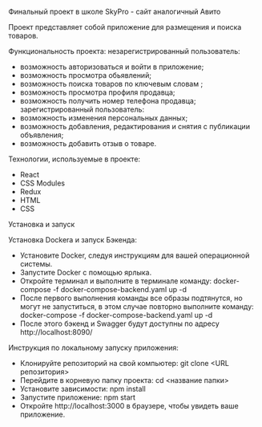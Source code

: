 Финальный проект в школе SkyPro - сайт аналогичный Авито

Проект представляет собой приложение для размещения и поиска товаров.

Функциональность проекта:
незарегистрированный пользователь:
 - возможность авторизоваться и войти в приложение;
 - возможность просмотра обьявлений;
 - возможность поиска товаров по ключевым словам ;
 - возможность просмотра профиля продавца;
 - возможность получить номер телефона продавца;
 зарегистрированный пользователь:
 - возможность изменения персональных данных;
 - возможность добавления, редактирования и снятия с публикации объявления;
 - возможность добавить отзыв о товаре.

 Технологии, используемые в проекте:
 - React
 - CSS Modules
 - Redux
 - HTML
 - CSS
 

 Установка и запуск

Установка Dockera и запуск Бэкенда:
 - Установите Docker, следуя инструкциям для вашей операционной системы.
 - Запустите Docker с помощью ярлыка.
 - Откройте терминал и выполните в терминале команду: docker-compose -f docker-compose-backend.yaml up -d
 - После первого выполнения команды все образы подтянутся, но могут не запуститься, в этом случае повторно выполните команду: docker-compose -f docker-compose-backend.yaml up -d
 - После этого бэкенд и Swagger будут доступны по адресу http://localhost:8090/

Инструкция по локальному запуску приложения:
 - Клонируйте репозиторий на свой компьютер: git clone <URL репозитория>
 - Перейдите в корневую папку проекта: cd <название папки>
 - Установите зависимости: npm install
 - Запустите приложение: npm start
 - Откройте http://localhost:3000 в браузере, чтобы увидеть ваше приложение.


